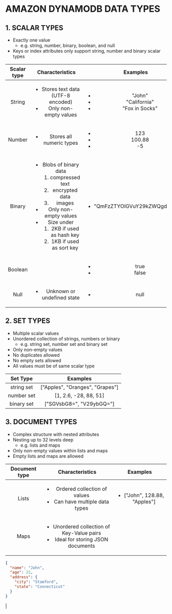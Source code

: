 # AMAZON DYNAMODB DATA TYPES

## 1. SCALAR TYPES

- Exactly one value
  - e.g. string, number, binary, boolean, and null
- Keys or index attributes only support string, number and binary scalar types

| Scalar type | Characteristics | Examples |
| :---------: | :---------: | :---------: |
| String | <ul><li>Stores text data (UTF-8 encoded)</li> <li>Only non-empty values</li></ul> | <ul><li>"John"</li> <li>"California"</li> <li>"Fox in Socks"</li></ul> |
| Number | <ul><li>Stores all numeric types</li></ul> | <ul><li>123</li> <li>100.88</li> <li>-5</li></ul> |
| Binary | <ul><li>Blobs of binary data <ol><li>compressed text</li> <li>encrypted data</li> <li>images</li></ol></li> <li>Only non-empty values</li> <li>Size under <ol><li>2KB if used as hash key</li> <li>1KB if used as sort key</li></ol></li></ul> | <ul><li>"QmFzZTYOIGVuY29kZWQgdGV4dA"</li></ul> |
| Boolean | | <ul><li>true</li> <li>false</li></ul> |
| Null | <ul><li>Unknown or undefined state</li></ul> | <ul><li>null</li></ul> |

## 2. SET TYPES

- Multiple scalar values
- Unordered collection of strings, numbers or binary
  - e.g. string set, number set and binary set
- Only non-empty values
- No duplicates allowed
- No empty sets allowed
- All values must be of same scalar type

| Set Type | Examples |
| :---------: | :---------: |
| string set | ["Apples", "Oranges", "Grapes"]|
| number set | [1, 2.6, -28, 88, 51]|
| binary set | ["SGVsbG8=", "V29ybGQ="]|

## 3. DOCUMENT TYPES

- Complex structure with nested attributes
- Nesting up to 32 levels deep
  - e.g. lists and maps
- Only non-empty values within lists and maps
- Empty lists and maps are allowed

| Document type | Characteristics | Examples |
| :---------: | :---------: | :---------: |
| Lists | <ul><li>Ordered collection of values</li> <li>Can have multiple data types</li></ul> | <ul><li>["John", 128.88, "Apples"]</li></ul> |
| Maps | <ul><li>Unordered collection of Key-Value pairs</li> <li>Ideal for storing JSON documents</li></ul> | <pre style="white-space: pre-wrap;">
```json
{ 
  "name": "John", 
  "age": 22, 
  "address": { 
    "city": "Stamford", 
    "state": "Connecticut" 
  }
}
```
</pre>|
